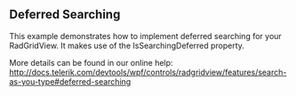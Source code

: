 ## Deferred Searching
This example demonstrates how to implement deferred searching for your RadGridView. It makes use of the IsSearchingDeferred property.

More details can be found in our online help:
http://docs.telerik.com/devtools/wpf/controls/radgridview/features/search-as-you-type#deferred-searching

[//]: <KeyWords: issearchingdeferred, property>